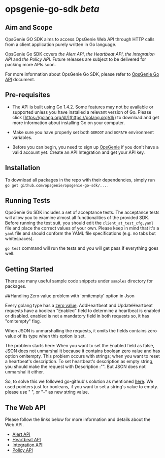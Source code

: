 # opsgenie-go-sdk *beta*

## Aim and Scope
OpsGenie GO SDK aims to access OpsGenie Web API through HTTP calls
from a client application purely written in Go language.

OpsGenie Go SDK covers *the Alert API*, *the Heartbeat API*,
*the Integration API* and *the Policy API*. Future releases
are subject to be delivered for packing more APIs soon.

For more information about OpsGenie Go SDK, please refer to [OpsGenie Go API](https://www.opsgenie.com/docs/api-and-client-libraries/opsgenie-go-api) document.

## Pre-requisites
* The API is built using Go 1.4.2. Some features may not be
available or supported unless you have installed a relevant version of Go.
Please click [https://golang.org/dl/](https://golang.org/dl/) to download and
get more information about installing Go on your computer.
* Make sure you have properly set both `GOROOT` and `GOPATH`
environment variables.

* Before you can begin, you need to sign up [OpsGenie](http://www.opsgenie.com) if you
don't have a valid account yet. Create an API Integration and get your API key.

## Installation
To download all packages in the repo with their dependencies, simply run
`go get github.com/opsgenie/opsgenie-go-sdk/...`.

## Running Tests

OpsGenie Go SDK includes a set of acceptance tests. The acceptance tests will
allow you to examine almost all functionalities of the provided SDK.
Before running the test suit, you should edit the `client_at_test_cfg.yaml`
file and place the correct values of your own. Please keep in mind that it's a
`yaml` file and should conform the YAML file specifications (e.g. no tabs but
 whitespaces).

 `go test` command will run the tests and you will get pass if everything goes
 well.

## Getting Started
There are many useful sample code snippets under `samples` directory for packages.

##Handling Zero value problem with 'omitempty' option in Json

Every golang type has a [zero value](http://golang.org/ref/spec#The_zero_value).
AddHeartbeat and UpdateHeartbeat requests have a boolean "Enabled" field to determine a heartbeat is enabled or disabled.
enabled is not a mandatory field in both requests so, it has "omitempty" flag.

When JSON is unmarshalling the requests, it omits the fields contains zero value of its type when this option is set.

The problem starts here:
When you want to set the Enabled field as false, JSON does not unmarshal it because it contains boolean zero value and has option omitempty.
This problem occurs with strings; when you want to reset a heartbeat's description. To set heartbeat's description as empty string, you should make the request with Description :"".
But JSON does not unmarshal it either.

So, to solve this we followed go-github's solution as mentioned [here](https://willnorris.com/2014/05/go-rest-apis-and-pointers).
We used pointers just for booleans, if you want to set a string's value to empty. please use " ", or "-" as new string value.

## The Web API

Please follow the links below for more information and details
about the Web API.

* [Alert API](https://www.opsgenie.com/docs/web-api/alert-api)
* [Heartbeat API](https://www.opsgenie.com/docs/web-api/heartbeat-api)
* [Integration API](https://www.opsgenie.com/docs/web-api/integration-api)
* [Policy API](https://www.opsgenie.com/docs/web-api/policy-api)
